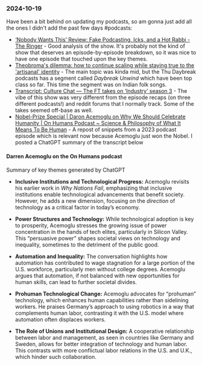 ### 2024-10-19
Have been a bit behind on updating my podcasts, so am gonna just add all the ones I didn't add the past few days #podcasts:
- [‘Nobody Wants This’ Review: Fake Podcasting, Icks, and a Hot Rabbi - The Ringer](https://www.theringer.com/2024/10/15/24271298/nobody-wants-this-review-fake-podcasting-icks-hot-rabbi) - Good analysis of the show. It's probably not the kind of show that deserves an episode-by-episode breakdown, so it was nice to have one episode that touched upon the key themes.
- [Theobroma's dilemma: how to continue scaling while staying true to the 'artisanal' identity](https://www.listennotes.com/podcasts/daybreak/theobromas-dilemma-how-to-n6kfsZbpyBz/) - The main topic was kinda mid, but the Thu Daybreak podcasts has a segment called _Daybreak Unwind_ which have been top class so far. This time the segment was on Indian folk songs.
- [Transcript: Culture Chat — The FT takes on ‘Industry’ season 3](https://www.ft.com/content/d84b00d9-4707-4184-ac8e-85d3de67d536) - The vibe of this show was very different from the episode recaps (on three different podcasts!) and reddit forums that I normally track. Some of the takes seemed off-base as well.
- [Nobel-Prize Special | Daron Acemoglu on Why We Should Celebrate Humanity | On Humans Podcast \~ Science & Philosophy of What It Means To Be Human](https://on-humans.podcastpage.io/episode/nobel-prize-special-daron-acemoglu-on-why-we-should-celebrate-humanity) - A repost of snippets from a 2023 podcast episode which is relevant now because Acemoglu just won the Nobel. I posted a ChatGPT summary of the transcript below

#### Darren Acemoglu on the On Humans podcast
Summary of key themes generated by ChatGPT

- **Inclusive Institutions and Technological Progress:** Acemoglu revisits his earlier work in _Why Nations Fail_, emphasizing that inclusive institutions enable technological advancements that benefit society. However, he adds a new dimension, focusing on the _direction_ of technology as a critical factor in today’s economy.
    
- **Power Structures and Technology:** While technological adoption is key to prosperity, Acemoglu stresses the growing issue of power concentration in the hands of tech elites, particularly in Silicon Valley. This “persuasive power” shapes societal views on technology and inequality, sometimes to the detriment of the public good.
    
- **Automation and Inequality:** The conversation highlights how automation has contributed to wage stagnation for a large portion of the U.S. workforce, particularly men without college degrees. Acemoglu argues that automation, if not balanced with new opportunities for human skills, can lead to further societal divides.
    
- **Prohuman Technological Change:** Acemoglu advocates for “prohuman” technology, which enhances human capabilities rather than sidelining workers. He praises Germany’s approach to using robotics in a way that complements human labor, contrasting it with the U.S. model where automation often displaces workers.
    
- **The Role of Unions and Institutional Design:** A cooperative relationship between labor and management, as seen in countries like Germany and Sweden, allows for better integration of technology and human labor. This contrasts with more conflictual labor relations in the U.S. and U.K., which hinder such collaboration.